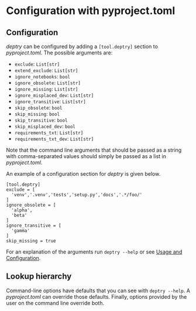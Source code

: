 # Configuration with pyproject.toml

## Configuration

_deptry_ can be configured by adding a `[tool.deptry]` section to _pyproject.toml_. The possible arguments are:

- `exclude`: `List[str]`
- `extend_exclude`: `List[str]`
- `ignore_notebooks`: `bool`
- `ignore_obsolete`: `List[str]`
- `ignore_missing`: `List[str]`
- `ignore_misplaced_dev`: `List[str]`
- `ignore_transitive`: `List[str]`
- `skip_obsolete`: `bool`
- `skip_missing`: `bool`
- `skip_transitive`: `bool`
- `skip_misplaced_dev`: `bool`
- `requirements_txt`: `List[str]`
- `requirements_txt_dev`: `List[str]`

Note that the command line arguments that should be passed as a string with comma-separated values should simply be passed as a list in _pyproject.toml_.

An example of a configuration section for _deptry_ is given below.

```
[tool.deptry]
exclude = [
  'venv','.venv','tests','setup.py','docs','.*/foo/'
]
ignore_obsolete = [
  'alpha',
  'beta'
]
ignore_transitive = [
  'gamma'
]
skip_missing = true
```

For an explanation of the arguments run `deptry --help` or see [Usage and Configuration](./usage.md).

## Lookup hierarchy

Command-line options have defaults that you can see with `deptry --help`. A _pyproject.toml_ can override those defaults. Finally, options provided by the user on the command line override both.